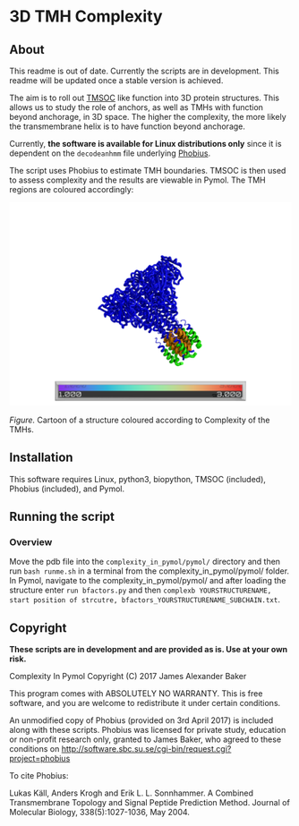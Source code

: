 # 3D TMH Complexity

## About

This readme is out of date. Currently the scripts are in development. This readme will be updated once a stable version is achieved.

The aim is to roll out [TMSOC](http://tmsoc.bii.a-star.edu.sg/) like function into 3D protein structures. This allows us to study the role of anchors, as well as TMHs with function beyond anchorage, in 3D space. The higher the complexity, the more likely the transmembrane helix is to have function beyond anchorage.

Currently, **the software is available for Linux distributions only** since it is dependent on the `decodeanhmm` file underlying [Phobius](http://software.sbc.su.se/cgi-bin/request.cgi?project=phobius).

The script uses Phobius to estimate TMH boundaries. TMSOC is then used to assess complexity and the results are viewable in Pymol. The TMH regions are coloured accordingly:

![alt text](images/demo.png "A crystal structure coloured by the software.")

_Figure._ Cartoon of a structure coloured according to Complexity of the TMHs.

## Installation

This software requires Linux, python3, biopython, TMSOC (included), Phobius (included), and Pymol.

## Running the script

### Overview

Move the pdb file into the `complexity_in_pymol/pymol/` directory and then run `bash runme.sh` in a terminal from the complexity_in_pymol/pymol/ folder. In Pymol, navigate to the complexity_in_pymol/pymol/ and after loading the structure enter `run bfactors.py` and then `complexb YOURSTRUCTURENAME, start position of strcutre, bfactors_YOURSTRUCTURENAME_SUBCHAIN.txt`.

<!-- ### Step by step instructions 1\. Move the PDB file you wish to work on into the Pymol directory. For example `cd Downloads/complexity_in_pymol/pymol/1a91.pdb` 2\. In a terminal, navigate to the Pymol folder. For example: `cd Downloads/complexity_in_pymol/pymol` 3\. In a terminal, run the `runme.sh`. This runs a series of commands in order and manages and logs the various input and output files. For example: `bash runme.sh`. 4\. Enter the PDB filename when prompted. If you experience an error during this process, please log it by creating a [new issue](https://github.com/jbkr/complexity_in_pymol/issues/new) on GitHub. 5\. Check that the B-factor files were generated, for example, is there a new file called `bfactors_1a91_A.txt`? 6\. Load up the Pymol application. 7\. Navigate in the application Pymol to the complexity_in_pymol/pymol directory. For example: `cd Downloads/complexity_in_pymol/pymol` 8\. In Pymol load the structure. For example: `load 1a91.pdb` 9\. In Pymol, load the B-factors script. Use `run bfactors.py` 10\. In Pymol run the bfactor function on your desired molecule. For example `complexb 1a91,1, bfactors_1a91_A.txt`. `complexb` is the command. `1a91` is te molecule name in Pymol, `1` means the starting position on that molecule is 1 (this is different for some molecules, be sure to check in the sequence viewer), and `bfactors_1a91_A.txt` is the text file generated by the shell script for that chain. The text file contains a series of numbers corresponding to loop, complex, twilight, or simple. -->

## Copyright

**These scripts are in development and are provided as is. Use at your own risk.**

Complexity In Pymol Copyright (C) 2017 James Alexander Baker

This program comes with ABSOLUTELY NO WARRANTY. This is free software, and you are welcome to redistribute it under certain conditions.

An unmodified copy of Phobius (provided on 3rd April 2017) is included along with these scripts. Phobius was licensed for private study, education or non-profit research only, granted to James Baker, who agreed to these conditions on <http://software.sbc.su.se/cgi-bin/request.cgi?project=phobius>

To cite Phobius:

Lukas Käll, Anders Krogh and Erik L. L. Sonnhammer. A Combined Transmembrane Topology and Signal Peptide Prediction Method. Journal of Molecular Biology, 338(5):1027-1036, May 2004.

